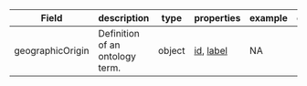 |Field | description | type | properties | example | enum|
| ---| ---| ---| ---| ---| --- |
| geographicOrigin | Definition of an ontology term. | object | [id](./id.md), [label](./label.md) | NA | NA|
